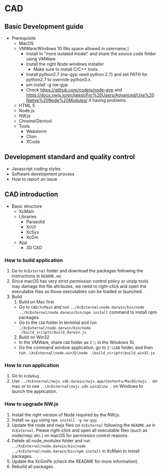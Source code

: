 # CAD

## Basic Development guide

* Prerequisite
  * MacOS
  * VMWare/Windows 10 (No space allowed in username.)
    * Install in "more isolated model" and share the source code folder using VMWare
    * Install the right Node windows installer
      * Make sure to install C/C++ tools.
    * Install python2.7 (nw-gyp need python 2.7) and set PATH for python2.7 to override python3.x.
    * pm install -g nw-gyp
    * Check https://github.com/nodejs/node-gyp and https://docs.nwjs.io/en/latest/For%20Users/Advanced/Use%20Native%20Node%20Modules/ if having problems.
  * HTML 5
  * Node.js
  * NW.js
  * Chrome/Devtool
  * Tools
    * Webstorm
    * Clion
    * XCode

## Development standard and quality control

* Javascript coding styles
* Software development process
* How to report an issue

## CAD introduction

* Basic structure
  * XcMain
  * Libraries
    * Parasolid
    * XcUI
    * XcSys
    * XcGm
  * App
    * 3D CAD

### How to build application

1. Go to `XcExternal` folder and download the packages following the instructions in `README.md`.
2. Since macOS has very strict permission control policy or unzip tools may damage the file attributes, we need to right-click and open the executable files so those executables can be loaded or launched.
3. Build
   1. Build on Mac first
     * Go to `CAD/XcMain` and run `../XcExternal/node.darwin/bin/node ../XcExternal/node.darwin/bin/npm install` command to install npm packages.
     * Go to the `CAD` folder in terminal and run `./XcExternal/node.darwin/bin/node ./build_scripts/build_darwin.js`
   2. Build on Win32
     * In the VMWare, share `CAD` folder as `Z:\` in the Windows 10.
     * Go the command window application, go to `Z:\CAD` folder, and then run `.\XcExternal\node.win32\node .\build_scripts\build_win32.js`

### How to run application

1. Go to `XcDebug`
2. Use `../XcExternal/nwjs.sdk.darwin/nwjs.app/Contents/MacOS/nwjs .` on mac or to use `..\XcExternal\nwjs.sdk.win32\nw .` on Windows to launch the application.

### How to upgrade NW.js

1. Install the right version of Node required by the NW.js.
2. Install `nw-gyp` using `npm install -g nw-gyp`.
3. Update the node and nwjs files on `XcExternal` following the `README.md` in `XcExternal`. Please right-click and open all executable files (such as node/nwjc etc.) on macOS for permission control reasons.
4. Delete all node_modules folder and run `../XcExternal/node.darwin/bin/node ../XcExternal/node.darwin/bin/npm install` in XcMain to install packages.
5. Update the XcGmPk (check the README for more information). 
6. Rebuild all packages.
